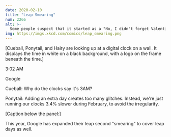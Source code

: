 ```yaml
---
date: 2020-02-10
title: "Leap Smearing"
num: 2266
alt: >-
  Some people suspect that it started as a "No, I didn't forget Valentine's Day" excuse that got out of hand.
img: https://imgs.xkcd.com/comics/leap_smearing.png
---
```

[Cueball, Ponytail, and Hairy are looking up at a digital clock on a wall. It displays the time in white on a black background, with a logo on the frame beneath the time.]

3:02 AM

Google

Cueball: Why do the clocks say it's 3AM?

Ponytail: Adding an extra day creates too many glitches. Instead, we're just running our clocks 3.4% slower during February, to avoid the irregularity.

[Caption below the panel:]

This year, Google has expanded their leap second "smearing" to cover leap days as well.